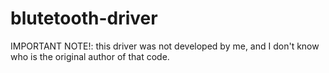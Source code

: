 # blutetooth-driver
IMPORTANT NOTE!: this driver was not developed by me, and I don't know who is the original author of that code.
